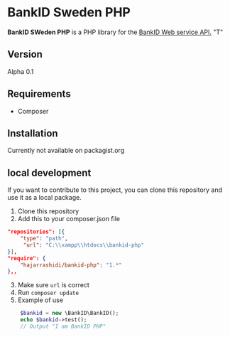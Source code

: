 # BankID Sweden PHP

**BankID SWeden PHP** is a PHP library for the [BankID Web service API.](https://www.bankid.com/utvecklare/guider/teknisk-integrationsguide/webbservice-api)
"T"
## Version
Alpha 0.1
## Requirements
* Composer 
## Installation
Currently not available on packagist.org


## local development 
If you want to contribute to this project, you can clone this repository and use it as a local package.
1. Clone this repository
2. Add this to your composer.json file
```json
"repositories": [{
    "type": "path",
     "url": "C:\\xampp\\htdocs\\bankid-php"
}],
"require": {
    "hajarrashidi/bankid-php": "1.*"
},,
```
3. Make sure `url` is correct
4. Run `composer update`
5. Example of use 
```php
    $bankid = new \BankID\BankID();
    echo $bankid->test();
    // Output "I am BankID PHP"
   ```
